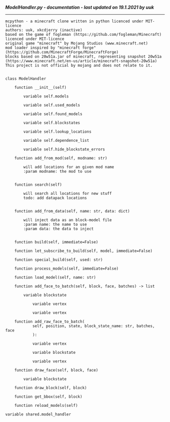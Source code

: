***ModelHandler.py - documentation - last updated on 19.1.2021 by uuk***
___

    mcpython - a minecraft clone written in python licenced under MIT-licence
    authors: uuk, xkcdjerry (inactive)
    based on the game of fogleman (https://github.com/fogleman/Minecraft) licenced under MIT-licence
    original game "minecraft" by Mojang Studios (www.minecraft.net)
    mod loader inspired by "minecraft forge" (https://github.com/MinecraftForge/MinecraftForge)
    blocks based on 20w51a.jar of minecraft, representing snapshot 20w51a
    (https://www.minecraft.net/en-us/article/minecraft-snapshot-20w51a)
    This project is not official by mojang and does not relate to it.


    class ModelHandler

        function __init__(self)

            variable self.models

            variable self.used_models

            variable self.found_models

            variable self.blockstates

            variable self.lookup_locations

            variable self.dependence_list

            variable self.hide_blockstate_errors

        function add_from_mod(self, modname: str)
            
            will add locations for an given mod name
            :param modname: the mod to use


        function search(self)
            
            will search all locations for new stuff
            todo: add datapack locations


        function add_from_data(self, name: str, data: dict)
            
            will inject data as an block-model file
            :param name: the name to use
            :param data: the data to inject


        function build(self, immediate=False)

        function let_subscribe_to_build(self, model, immediate=False)

        function special_build(self, used: str)

        function process_models(self, immediate=False)

        function load_model(self, name: str)

        function add_face_to_batch(self, block, face, batches) -> list

            variable blockstate

                variable vertex

                variable vertex

        function add_raw_face_to_batch(
                self, position, state, block_state_name: str, batches, face
                ):

                variable vertex

                variable blockstate

                variable vertex

        function draw_face(self, block, face)

            variable blockstate

        function draw_block(self, block)

        function get_bbox(self, block)

        function reload_models(self)

    variable shared.model_handler